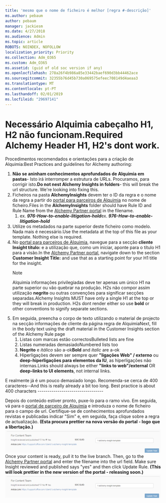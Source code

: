 ```yaml
---
title: 'mesmo que o nome de ficheiro é melhor [regra #-descrição]'
ms.author: pebaum
author: pebaum
manager: jackiesm
ms.date: 4/27/2018
ms.audience: Admin
ms.topic: article
ROBOTS: NOINDEX, NOFOLLOW
localization_priority: Priority
ms.collection: Adm_O365
ms.custom: Adm_O365
ms.assetid: (guid of old soc version if any)
ms.openlocfilehash: 278a26f4b986a85e33442baef690d3bb44462ace
ms.sourcegitcommit: 32355b76d45b730a069575efeec708149d4aeaa3
ms.translationtype: MT
ms.contentlocale: pt-PT
ms.lasthandoff: 02/01/2019
ms.locfileid: "29697141"
---
```

# <a name="required-alchemy-header-h1-h2s-dont-work"></a><span data-ttu-id="794df-102">Necessário Alquimia cabeçalho H1, H2 não funcionam.</span><span class="sxs-lookup"><span data-stu-id="794df-102">Required Alchemy Header H1, H2's dont work.</span></span>
<span data-ttu-id="794df-103">Procedimentos recomendados e orientações para a criação de Alquimia:</span><span class="sxs-lookup"><span data-stu-id="794df-103">Best Practices and guidelines for Alchemy authoring:</span></span>

1. <span data-ttu-id="794df-p101">**Não se aninham conhecimentos aprofundados de Alquimia em pastas**- Isto irá interromper a estrutura de URLs. Procuramos, para corrigir isto.</span><span class="sxs-lookup"><span data-stu-id="794df-p101">**Do not nest Alchemy Insights in folders**- this will break the url structure. We're looking into fixing this.</span></span>
1. <span data-ttu-id="794df-106">Ficheiros na pasta **AlchemyInsights** devem ter o ID da regra e o nome da regra a partir do [portal para parceiros de Alquimia](https://alchemyportal.azurewebsites.net) no nome de ficheiro.</span><span class="sxs-lookup"><span data-stu-id="794df-106">Files in the **AlchemyInsights** folder should have Rule ID and Rule Name from the [Alchemy Partner portal](https://alchemyportal.azurewebsites.net) in the filename.</span></span>
    1. <span data-ttu-id="794df-p102">ex. ***976-How-to-enable-litigation-hold***</span><span class="sxs-lookup"><span data-stu-id="794df-p102">ex. ***976-How-to-enable-litigation-hold***</span></span>
1. <span data-ttu-id="794df-p103">Utilize os metadados na parte superior deste ficheiro como modelo. Nada mais é necessário.</span><span class="sxs-lookup"><span data-stu-id="794df-p103">Use the metadata at the top of this file as your template. Nothing else is required.</span></span>
1. <span data-ttu-id="794df-111">No [portal para parceiros de Alquimia](https://alchemyportal.azurewebsites.net), navegue para a secção **cliente Insight título:** e a utilização que, como um iniciar, aponte para o título H1 para a visão.</span><span class="sxs-lookup"><span data-stu-id="794df-111">In the [Alchemy Partner portal](https://alchemyportal.azurewebsites.net), navigate down to the section **Customer Insight Title:** and use that as a starting point for your H1 title for the insight.</span></span> 
    > [!NOTE]
    > <span data-ttu-id="794df-p104">Alquimia informações privilegiadas deve ter apenas um único H1 na parte superior ou vão quebrar na produção. H2s não compor assim utilização **negrito** ou outras convenções para significar secções separadas.</span><span class="sxs-lookup"><span data-stu-id="794df-p104">Alchemy Insights MUST have only a single H1 at the top or they will break in production. H2s dont render either so use **bold** or other conventions to signify separate sections.</span></span>
1. <span data-ttu-id="794df-114">Em seguida, preencha o corpo de texto utilizando o material de projecto na secção informações de cliente da página regra de Alquimia</span><span class="sxs-lookup"><span data-stu-id="794df-114">Next, fill in the body text using the draft material in the Customer Insights section of the Alchemy Rule page</span></span>
    1. <span data-ttu-id="794df-115">Listas com marcas estão correctos</span><span class="sxs-lookup"><span data-stu-id="794df-115">Bulleted lists are fine</span></span>
    1. <span data-ttu-id="794df-116">Listas numeradas demasiado</span><span class="sxs-lookup"><span data-stu-id="794df-116">Numbered lists too</span></span>
    1. <span data-ttu-id="794df-117">**Negrito** e *itálico* são a-ok</span><span class="sxs-lookup"><span data-stu-id="794df-117">**Bold** and *italic* are a-ok</span></span>
    1. <span data-ttu-id="794df-118">Hiperligações devem ser sempre quer **"ligações Web" / externo** ou **deep-hiperligações para elementos da IU**, as hiperligações não internas.</span><span class="sxs-lookup"><span data-stu-id="794df-118">Links should always be either **"links to web"/external** OR **deep-links to UI elements**, not internal links.</span></span>

<span data-ttu-id="794df-p105">E realmente já é um pouco demasiado longo. Recomenda-se cerca de 400 caracteres--</span><span class="sxs-lookup"><span data-stu-id="794df-p105">And this is really already a bit too long. Best practice is about 400 characters ---------------------------------</span></span>

<span data-ttu-id="794df-p106">Depois do conteúdo estiver pronto, puxe-lo para o ramo vivo. Em seguida, vá para o [portal de parceiro de Alquimia](https://alchemyportal.azurewebsites.net) e introduza o nome de ficheiro para o campo de url. Certifique-se de conhecimentos aprofundados revistas e publicadas indicar "Sim" e, em seguida, faça clique sobre a regra de actualização. **(Esta procura prettier na nova versão do portal - logo que a libertação.)** 
 ![campo url](media/for-content-team.PNG)</span><span class="sxs-lookup"><span data-stu-id="794df-p106">Once your content is ready, pull it to the live branch. Then, go to the [Alchemy Partner portal](https://alchemyportal.azurewebsites.net) and enter the filename into the url field. Make sure Insight reviewed and published says "yes" and then click Update Rule. **(This will look prettier in the new version of the portal - releasing soon.)**
![url field](media/for-content-team.PNG)</span></span>

